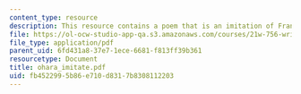 ```yaml
---
content_type: resource
description: This resource contains a poem that is an imitation of Frank O?Hara poems.
file: https://ol-ocw-studio-app-qa.s3.amazonaws.com/courses/21w-756-writing-and-reading-poems-fall-2006/fb4522995b86e710d8317b8308112203_ohara_imitate.pdf
file_type: application/pdf
parent_uid: 6fd431a8-37e7-1ece-6681-f813ff39b361
resourcetype: Document
title: ohara_imitate.pdf
uid: fb452299-5b86-e710-d831-7b8308112203
---
```

